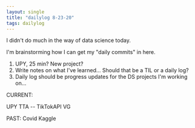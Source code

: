 ```yaml
---
layout: single
title: "dailylog 8-23-20"
tags: dailylog
---
```



I didn't do much in the way of data science today.

I'm brainstorming how I can get my "daily commits" in here.

1. UPY, 25 min? New project? 
2. Write notes on what I've learned... Should that be a TIL or a daily log? 
3. Daily log should be progress updates for the DS projects I'm working on...

CURRENT:

UPY
TTA -- TikTokAPI
VG

PAST:
Covid
Kaggle
